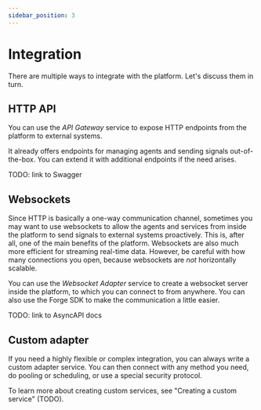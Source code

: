 ```yaml
---
sidebar_position: 3
---
```


# Integration
There are multiple ways to integrate with the platform. Let's discuss them in turn.


## HTTP API
You can use the _API Gateway_ service to expose HTTP endpoints from the platform to external systems.

It already offers endpoints for managing agents and sending signals out-of-the-box. You can extend it with additional
endpoints if the need arises.

TODO: link to Swagger


## Websockets
Since HTTP is basically a one-way communication channel, sometimes you may want to use websockets to allow the agents
and services from inside the platform to send signals to external systems proactively. This is, after all, one of the
main benefits of the platform. Websockets are also much more efficient for streaming real-time data. However, be careful
with how many connections you open, because websockets are *not* horizontally scalable.

You can use the _Websocket Adapter_ service to create a websocket server inside the platform, to which you can connect
to from anywhere. You can also use the Forge SDK to make the communication a little easier.

TODO: link to AsyncAPI docs


## Custom adapter
If you need a highly flexible or complex integration, you can always write a custom adapter service. You can then
connect with any method you need, do pooling or scheduling, or use a special security protocol.

To learn more about creating custom services, see "Creating a custom service" (TODO).
